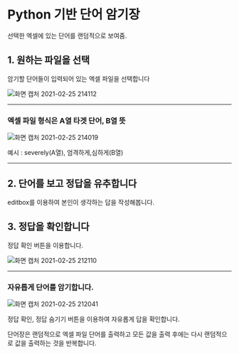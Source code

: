 # Python 기반 단어 암기장

선택한 엑셀에 있는 단어를 랜덤적으로 보여줌.  



## 1. 원하는 파일을 선택
암기할 단어들이 입력되어 있는 엑셀 파일을 선택합니다  


![화면 캡처 2021-02-25 214112](https://user-images.githubusercontent.com/59998983/109154977-62c69e80-77b2-11eb-8c2f-8600cbb8fffc.png)



---

### 엑셀 파일 형식은 A열 타겟 단어, B열 뜻  
    
![화면 캡처 2021-02-25 214019](https://user-images.githubusercontent.com/59998983/109154963-5d695400-77b2-11eb-9be5-e4d6cf49b634.png)  
  
예시 : severely(A열), 엄격하게,심하게(B열)  

---



  
## 2. 단어를 보고 정답을 유추합니다
editbox를 이용하여 본인이 생각하는 답을 작성해봅니다.  
  
  

## 3. 정답을 확인합니다
정답 확인 버튼을 이용합니다.  

  
![화면 캡처 2021-02-25 212110](https://user-images.githubusercontent.com/59998983/109153310-17ab8c00-77b0-11eb-8155-0172f958ad62.png)

  
  
  
  
---
    
      
### 자유롭게 단어를 암기합니다.  

![화면 캡처 2021-02-25 212041](https://user-images.githubusercontent.com/59998983/109153307-167a5f00-77b0-11eb-89ee-cfeb4ef05cbb.png)  

  
정답 확인, 정답 숨기기 버튼을 이용하여 자유롭게 답을 확인합니다.  

  
  
단어장은 랜덤적으로 엑셀 파일 단어를 출력하고 모든 값을 출력 후에는 다시 랜덤적으로 값을 출력하는 것을 반복합니다.  

  
  

